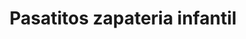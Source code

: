 ---
title: "Pasatitos zapateria infantil"
url: /sevilla/pasatitos-zapateria-infantil/
shop: Schuhe
---